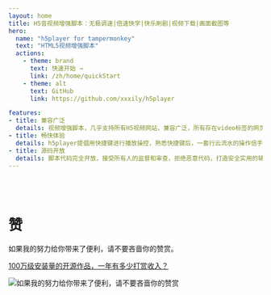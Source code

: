```yaml
---
layout: home
title: H5音视频增强脚本：无极调速|倍速快学|快乐刷剧|视频下载|画面截图等
hero:
  name: "h5player for tampermonkey"
  text: "HTML5视频增强脚本"
  actions:
    - theme: brand
      text: 快速开始 →
      link: /zh/home/quickStart
    - theme: alt
      text: GitHub
      link: https://github.com/xxxily/h5player

features:
- title: 兼容广泛
  details: 视频增强脚本，几乎支持所有H5视频网站，兼容广泛，所有存在video标签的网页均支持 即使嵌在 iframe、shadowdom下均可兼容
- title: 畅快体验
  details: h5player提倡用快捷键进行播放操控，熟悉快捷键后，一套行云流水的操作信手拈来，为你提供愉悦、便捷、沉浸式的在线观影体验
- title: 源码开放
  details: 脚本代码完全开放，接受所有人的监督和审查，拒绝恶意代码，打造安全实用的辅助脚本，在自己力所能及的范围内为开源社区添砖加瓦
---
```


<br />
<br />

# 赞

如果我的努力给你带来了便利，请不要吝啬你的赞赏。  

[100万级安装量的开源作品，一年有多少打赏收入？](./home/aboutDonate.md)  

![如果我的努力给你带来了便利，请不要吝啬你的赞赏](/assets/img/donate.png)  
